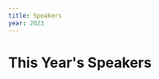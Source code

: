 ```yaml
---
title: Speakers
year: 2023
---
```


# This Year's Speakers

<div class="icon-hr"></div>
<br>
